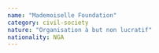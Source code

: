 ```yaml
---
name: "Mademoiselle Foundation"
category: civil-society
nature: "Organisation à but non lucratif"
nationality: NGA
---
```

